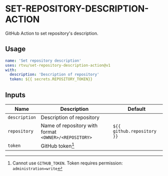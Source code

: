 # SET-REPOSITORY-DESCRIPTION-ACTION

GitHub Action to set repository's description.

## Usage

``` yaml
name: 'Set repository description'
uses: rtvu/set-repository-description-action@v1
with:
  description: 'Description of repository'
  token: ${{ secrets.REPOSITORY_TOKEN}}
```

## Inputs

| Name          | Description                                           | Default                    |
| ------------- | ----------------------------------------------------- | -------------------------- |
| `description` | Description of repository                             |                            |
| `repository`  | Name of repository with format `<OWNER>/<REPOSITORY>` | `${{ github.repository }}` |
| `token`       | GitHub token[^1]                                      |                            |

[^1]: Cannot use `GITHUB_TOKEN`. Token requires permission: `administration=write`
